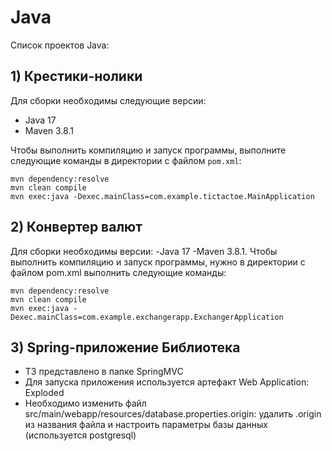 # Java

Список проектов Java:

## **1) Крестики-нолики**

Для сборки необходимы следующие версии:
- Java 17
- Maven 3.8.1

Чтобы выполнить компиляцию и запуск программы, выполните следующие команды в директории с файлом `pom.xml`:

```shell
mvn dependency:resolve
mvn clean compile
mvn exec:java -Dexec.mainClass=com.example.tictactoe.MainApplication
```

## **2) Конвертер валют**
Для сборки необходимы версии: 
-Java 17 
-Maven 3.8.1.
Чтобы выполнить компиляцию и запуск программы, нужно в директории с файлом pom.xml выполнить следующие команды:
```shell
mvn dependency:resolve
mvn clean compile
mvn exec:java -Dexec.mainClass=com.example.exchangerapp.ExchangerApplication
```
## **3) Spring-приложение Библиотека**
- ТЗ представлено в папке SpringMVC
- Для запуска приложения используется артефакт Web Application: Exploded
- Необходимо изменить файл src/main/webapp/resources/database.properties.origin: удалить .origin из названия файла и настроить параметры базы данных (используется postgresql)
